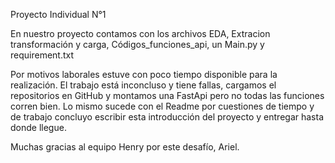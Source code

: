Proyecto Individual N°1

En nuestro proyecto contamos con los archivos EDA, Extracion transformación y carga, Códigos_funciones_api, un Main.py y requirement.txt

Por motivos laborales estuve con poco tiempo disponible para la realización. El trabajo está inconcluso y tiene fallas, cargamos el repositorios en GitHub y montamos 
una FastApi pero no todas las funciones corren bien. Lo mismo sucede con el Readme por cuestiones de tiempo y de trabajo concluyo escribir esta introducción del
proyecto y entregar hasta donde llegue.

Muchas gracias al equipo Henry por este desafío, Ariel.
